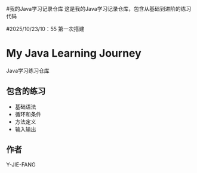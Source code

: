 #我的Java学习记录仓库
这是我的Java学习记录仓库，包含从基础到进阶的练习代码

#2025/10/23/10：55 第一次搭建
# My Java Learning Journey

Java学习练习仓库

## 包含的练习
- 基础语法
- 循环和条件
- 方法定义
- 输入输出

## 作者
Y-JIE-FANG
